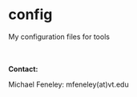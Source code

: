 # config

My configuration files for tools

<br>
<br>
<b>Contact:</b>

Michael Feneley: mfeneley(at)vt.edu
